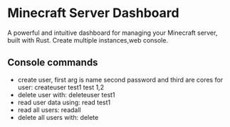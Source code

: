 
# Minecraft Server Dashboard
A powerful and intuitive dashboard for managing your Minecraft server, built with Rust. Create multiple instances,web console.

## Console commands
- create user, first arg is name second password and third are cores for user: createuser test1 test 1,2
- delete user with: deleteuser test1
- read user data using: read test1
- read all users: readall
- delete all users with: delete
